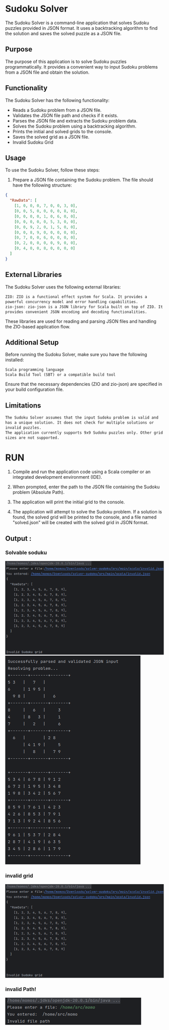 # Sudoku Solver

The Sudoku Solver is a command-line application that solves Sudoku puzzles provided in JSON format. It uses a backtracking algorithm to find the solution and saves the solved puzzle as a JSON file.

## Purpose

The purpose of this application is to solve Sudoku puzzles programmatically. It provides a convenient way to input Sudoku problems from a JSON file and obtain the solution.

## Functionality

The Sudoku Solver has the following functionality:

- Reads a Sudoku problem from a JSON file.
- Validates the JSON file path and checks if it exists.
- Parses the JSON file and extracts the Sudoku problem data.
- Solves the Sudoku problem using a backtracking algorithm.
- Prints the initial and solved grids to the console.
- Saves the solved grid as a JSON file.
- Invalid Sudoku  Grid

## Usage

To use the Sudoku Solver, follow these steps:

1. Prepare a JSON file containing the Sudoku problem. The file should have the following structure:

```json
{
  "RawData": [
    [1, 0, 0, 0, 7, 0, 0, 3, 0],
    [0, 0, 5, 0, 0, 0, 0, 8, 0],
    [0, 0, 0, 0, 1, 0, 6, 0, 0],
    [0, 0, 0, 0, 0, 5, 3, 0, 0],
    [0, 0, 9, 2, 0, 1, 5, 0, 0],
    [0, 0, 8, 9, 0, 0, 0, 0, 0],
    [0, 7, 0, 0, 6, 0, 0, 0, 0],
    [0, 2, 0, 0, 0, 0, 9, 0, 0],
    [0, 4, 0, 0, 8, 0, 0, 0, 0]
  ]
}
```

## External Libraries

The Sudoku Solver uses the following external libraries:

    ZIO: ZIO is a functional effect system for Scala. It provides a powerful concurrency model and error handling capabilities.
    zio-json: zio-json is a JSON library for Scala built on top of ZIO. It provides convenient JSON encoding and decoding functionalities.

These libraries are used for reading and parsing JSON files and handling the ZIO-based application flow.

## Additional Setup

Before running the Sudoku Solver, make sure you have the following installed:

    Scala programming language
    Scala Build Tool (SBT) or a compatible build tool

Ensure that the necessary dependencies (ZIO and zio-json) are specified in your build configuration file.


## Limitations

    The Sudoku Solver assumes that the input Sudoku problem is valid and has a unique solution. It does not check for multiple solutions or invalid puzzles.
    The application currently supports 9x9 Sudoku puzzles only. Other grid sizes are not supported.

# RUN
1.   Compile and run the application code using a Scala compiler or an integrated development environment (IDE).

2.   When prompted, enter the path to the JSON file containing the Sudoku problem (Absolute Path).

3.   The application will print the initial grid to the console.

4.   The application will attempt to solve the Sudoku problem. If a solution is found, the solved grid will be printed to the console, and a file named "solved.json" will be created with the solved grid in JSON format.

## Output :
### Solvable soduku
![Screenshot from 2023-07-09 21-01-22.png](Images%2FScreenshot%20from%202023-07-09%2021-01-22.png)
![Screenshot from 2023-07-09 21-02-13.png](Images%2FScreenshot%20from%202023-07-09%2021-02-13.png)
### invalid grid 
![Screenshot from 2023-07-09 21-01-22.png](Images%2FScreenshot%20from%202023-07-09%2021-01-22.png)
### invalid Path!
![Screenshot from 2023-07-09 21-15-54.png](Images%2FScreenshot%20from%202023-07-09%2021-15-54.png)